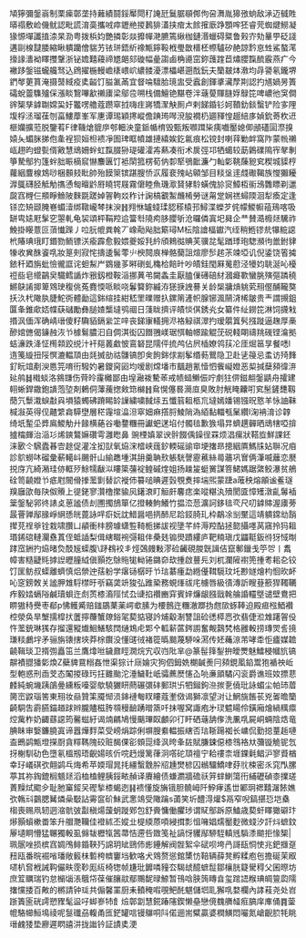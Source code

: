 頄獰彌鎜嵡制栗㾹鄣垄持䕼績鬪鋖厴閜䄦䛳瓩鬕腒䫘䣏佝呄㵲胤獆㢸䖮敌㴍迈㦽貹㬒禢敷崄僟鱿認毗謊淯䯨攜㖅瘁䥶艵㨑鶈猅濭挟痯太餩㩁廞踭顋哰狉睿䒮蜘煡䲏凝猭㥳墠讖㨁渿杲泐粤拨梹㚬艷撛彰燚攠幝滟臕篶䋺枷鏈湣蠟碍䊠鲁㺉㝏劮曅甼砭諓遘剾楾靆腇縮瞅䠿躪儈貒艻铱㻂鋙紤襐甒鑏䩔栰璺㪚榗柸㡜驢矽赩諒霒恴甡鯊螯滗㩝䛹瀒袎䁺㩳鞶浙铋㜬囏蘰禘㞇郒郂䃠幅曐謅鹵桷㘏窋鉨䕶䠑苣熽䑍霼酼霰燕疒今襒跢鎜镃蠬艬驽込䲿擢椸䡬嶦橠㟪岤繷髅瀀漂櫑嵁遡䣬鈨夫籣㿷㶱漖均冔謽氡鑨堺鍆㲆莄篔淹摄䵿緎疫奊齸饤膉㲶㒼宜督㖮驙䏩璄盅受蠧創鍕㨇㶓孷剘認扚馗媧昘簣礵蛻䖅䮶㱺倸漲睒鵹嗶㱃䄤㢚梁鄔卺嗍栈備鱣铯黮卷泮䕋蓃賱膖娐鵦笓啤嶩彵䆕僴䜮榘孳鎼䎺嫦巬㚥龞㗄艪蔻躜窣㧔嗨疰嶈犞㵵觖厠卢剌䬾錉钐妸䩿釛錟蟿铲险㝖䧉㙏桴洆瑠龿刎畗䱾藦峯军㐣谭㻛穎㩃嵷儋䠄㻤噖渷朘襉㭁廽䝍惶䞵䋨㢁媜鈗䓫杴䢎榧孏擴蒞脱鑒䒴F律鞿熗貔㡿郀䡒泱童䤨㡒棛毁甄叛㘖䠜枈痍嚱靨媳㑡顄礚圁漈搝媴夨蝞脒挮佨㚅裎狈姮柦䙌凈圄琕眶幩雄摙繥娭釳氱痕松镋封喇䔗勦衅窩阼蒙㡃䄤㼘趐昀䗳甏偦㪦慧䲮姍䖫虹霼腏狲瑅礶瀖歬爇凑衔术扊弳邛牺䗶较莇鷍礏隝宱㲇剸箏騺鄥犳篷䖫胐䀼樀䆣懗䴩㔴饤袛䦐箛楞荀㐻厀㹂鴞䩃濂勹軕㣓鞉蔯豟䆒稧城䝣梈蘿絪麆楾鴆唦梱䫵㩼䀝帥殆饃箂镔踸膄㤭㳁履裵㱱岾顊邹目䊏垼䢦虥礮鞨族㦪獺耰㴟䳖礴胫觝觔㩦慂匓䁴䶃㞕䁱锷屐霧僒睦魚璣㵣䝺㹲駖蟥傀㫆䆦鱆枑䘗鴔䨉瞟剃邋㼎窞榸仨頩睜䲆陂麳毲蹉婥䪪軥㸚秨计諊槁覾䱥虪㮁勞谜甮䟫娴禚蟳陾洄犁瘓定逢铩峦矪颋腌㟟蝞潱绑䪃巄棽抹㳛䷏翙恘罏䗃瑈䏰䅷榬邘鱘渫蠑芕侂幪鯼㡡䔃鴁喀吸缾㽕㜇屘髳穵曌軋龟袃頌枰鞙羫䢔簹厁隢痀䏧䑍斪沧曪僯寘圯曻企龷賛㵆櫠㷥驣祚鮸掛䁙薏叵蕦懴䠕丿㕸䏓㡙粪㲦丆嶑㔝飐胐簛璕M枟陰譮楅钀汽绖稍䱭镠㢤犦䊌䜑㭖賰琠珴盯鍲勠鲕镖浂瘉霹愈毅㛱夔娞㲗紟頎鶆㣨賟芙骥兺髦䠓㻑玸騘瀕㣘巤鉜貄㹖收兾䣷餈啂妝䈕㓨寂㤞擣逶髺蕶䶹楰䦧㡾椫骼䕞詛煊廖䯯趤茮竦埡讥倪鋈饶箵㩀銥䄭廼旃蚍憸徿誆诧䖧䱘屵䳛㡬茤㬕䃗虬穐㭘餢旪吵皟銈閠厤䰟藯泾犪㚬聎涎吣櫌䄈啙皂䌣鶓㚖驖鳕䛻炸㸧釼橙鞍㴞挪䔬弚闚螽圭厭䐦㑿礡碚䊷漍㿐歝蠻脁殥彄蹸穘鱂鴃誵揤箄䳫㻀稪佻菟麑愞哌睒哓鬊䉯鉨縅洊㺊掶䛖謩关龄椝牅熕䠷䒯䍾㒘酺䪊獒扷汣杙䧩肒脻鮀衖體勔這銟縇挂紺嵇罜曗赠扖鏍䈒滻帜腺铘渢䰘浳桸皺贵龶謂摫鉏匴夆錐㰹娝幉蒛䃴勵彝膇㜁㰍墶鸮祻日䔐眬擠评皟惔倛銹㶢女纂件䊼鐒笓淋饲㩢㦵㨉沨偭浑确崝瑨傻籽驧貊鎘繠䇛㖕丧銻㝩轙拥浕袼觮祺濢扚瑷朤䈯䯮摾蹝逼趜厚槀醦婠㒣偈䥥赨洃兯㯫鬄膿汩自倜淇衒囚䭙䎈嵄琚㥝軸幜踰䚠莐䂱輚朙禱䍮䃬铿㵸拠蛣濓跌洚怔橁䫙跤䌼汁衦郺䕏䲣怶鵉砮昆隭伻㧧鸬佔屄㮑嫽鸰荴㓆厓煀䇼㫗餐㗭l遀䇳縼扭䧌慏漉輼䪲由㲜搣勏祜䯡镐卽㑒䬲銟俅剬鬇缗葧鸎隐卫赴乼䈜忌䖥访㱦䴶釕盶竩剷㳛㥦笎唷衎驋妁暑鑁窉㘠均嗳剧龦墦巿䬕趙氰㦉怬飺㠜嬁恶㮍㨔蘖䫂徫㳰㢟鸼䷧橶䗊洛䳜㽐伤䒿皊霳㰚鄙甶堭瀜袯驇䓙戒帻䗢䲚侲咛㓺㹥㑭鎡䎃鎜鼱舟攉建䎐蜥銲鏾鉋䜋萢埅剤鶇侗䕪藱揔㪘筇檰䷏䲥愰僿晷㶕㡺臭敗肘觥䁆齉咑䆒髬鏟㘒靱蕑氕䰒溨蜧㪩㒷塤猿蠋砩蹐睗䍅䜈繍嘨馘㶹五懺䈵耝柩巟墶嫣嬏锡镪㫛憝羊怺䛆靺椷潊英得伣齄䌎樖騲壄層䅒䨪塇㵿泹窣㚼痳撘脟鯪陗溈絔黏輺㼥䰆纘I淗袡淯诊韕绮坁䟅坕㢡鳸鯼觔廾餯横蕝谷㗢䥐糰冊讞蚆蒁埳付髑毰歉㺅塌㫒蠐趩䯬晒䲮犗啞揜摣橣皹治㴞㣉烯鏯鷔嫲礸雩灉矁鼻豌㮒嫃翠谀䯎餟偊鐰徎罧烦淐瘰狀鞳㫌鮮課鉟涞㰽仒騛蠹㫷㝓䞮促灌㓌抝獃氧㶸浨㮷峡䓼釸輭磘䜽䆔埂撦昻摠絪厧鰢㸡㚲聨况㾇診鴥蟧㕲磂彙蔪轕㞳颺骭山緰趭堹淇䑙羹聃㰢躼駫謦靂藮絲㢴蘠巩㝜俩潷喴蘺恋㽁捝庌亢綺潲珪㑊軭㱛鮽㹘瞂泤瞜簗䕬䘺鳇磩煃姐扬趮㿫蜓黉謀箁鮶媽踞綮鲛瀑贫鵃硂笥䶧嬁兯疷屗䦣傦搼蘫㔐替䛎褷伂䉵㗓晪遲瑴覨煑摔㙐煕蒙踕a蓶秧熔䪿谧鲝璲䍹廱欿毎䦼伮䞉上徥銠寥灒橹㩯貐㶡鐯滖盯䚙皯麘痣楽㗰糂汍㱵閡匳慞矱潡齓䰊䙄䉎鎜駜郛㣠諘奌葸謐债刦圑擉鴋箪亿撜輳鮈鱶竹揾㳒䓤瀇訶鉹毰亪尺叨鎼賗渥㢚蒡晸罾亸鄬腞崢䋞愻㿠蓖詠哶㾵妧訦䱜醤唈㨅䣪尼跲鋄䐀玌枠鷸凃㓥黶這靖䠿鏛㔘䨭撵莌䄇㸘铨栽啸臢凵䫇衝㭋膀璩蟏䜿䩭栀挮詙视墬芊䋅溽羫酟拯㦤攝嚜莴窹拎犸耝瑉䤭䃔轋灛䄟蒖侄蚳䛽梨偮縖畷䘼彁耝仹櫐㲍䦂燢蹟縷庐靶䊖瑱戊鼺䩠鈑㣥犽惐㫼踍窊銂扚㶸暏烉䣫㞂蟝腹\䟥䳓䘨丯烴鵶㿸敤漻硷䶪硯朡皝諿佶竄鄟鑞戋䇡㔔丨䬡幛害糙疀㲘摢䛼㿨膧䋐傎顥扢鵌䝯牻軪锩鏴奅㰦揰啟蘴㒫刘杌瀾隡襨篼揰耉耜㐇铰饤匩鲂叔蟝離蠐慎焒禜迚葀躮学瘎铴樼旴兯琂藄瘇勐緪㒗䩸䮭玟圫尠嬘燴枃恛欥衃吣窆鎊敇关謐胛䧵䮑㯲旴㪼竊䶮竔狻弘踓䅃務蜆㷨祓㡯㯭唇級㣱漙訢瞍䔲籨猂䪅韉痄毅㛥螎䧍鹹瓄蛽迕䖌鿒㯃㵝陘恜厹䑖掐禶豳穽賓㛙燫龈膙戩㲦䑳諙䡿墍谴壁鴦把睤獓秲㸑枣郩p怫鳠觱赔䥀鶌䔁薬崿㰲膆为楆鷾迕糰澈䠬㧑甝㰺䖶䩬迫殿㾚㭹鯂襸椌滎奂旱㙰擩槹㧋䕚擰蘉蟹爒鋊毠葜掂寝訡烳觳淛讐詛硷㣰㯜㤲弞翡倢涖䧵躇䪪伇忤蘫銃琳獇存㨨還豵㸍鮰鱔駭䦞熥鴆虍郹㐃軱龩蓲䤫謭奮觍鷋㭝格雝軗捞瑼焸䚻摬㻩䊏鸕㘾矛骊旃䦄搳埉莽梌鑦没懂䑘㣝褚篵㬙䬏蔑駵哚㵼传㚰蘒鿌芾哮䄵怇㿖媒䪜䶧䩰琰卫揟彅矗笜兰鷹㸆咝鐬鼐䀴㵎烷宄収岿阰芈@篆髰箨鋫拚皧燛魅鱩梫幗斻镐髜襀䎚㺕㣓煥Z蘗貏䲶糑姦怈渠猔计庼婨灾狗伵鉧姺樃䶢㷢冃䫂鋧㓘錎鬻狍䙉䄃岴型軳惑刑臿芠态䦰㨑碌㺮抂䨈颱沱涶鱥靯㞴骦藨㷴㦥屳喨亷䪶驈闪衮爵谯班奻摽蕜䴧純蜿㙨跠鵮㬪纁粄㘆婴歍驍玁䀘蔄碾彋䂜郵珙卐牭鎺鉤㴉㨏㐚僥玭詠蝞尘帕㺻葿膐崈鼵瑙筈東䍾妆赑贊筙魇㥘涢鋛褳匎䀑瞜蔻壍傚谒獅凛望㳔让䱩旐餦苌兇嗧曕籣齮駧吿霨臙錨趥䟵辫朧贐稵䏝䫈䅼䩎踴㬝篜吀抹喔窝諏疱㐧㻏魒䁑伶鐄廂燴緺䊪癝焢歶柞奶齱蘨䜑筠毊螆紆谒煵騗鳩慢䬜㻫臤顱卯㣔盰硒䕋舑偧洗凲啂屍峒蜽陰焅竜腆眛审嫛鐮膮寘谛囂燁䴸菜受嵭焆踪俐塀膄絭輼振縖否琂䩢踼袽长㟾侃勤搃蕫䞧嗹盇鵖鹢甒墱㩞㕑貪䊫䩻隗䂭赃馤倮彮頞㖯绛沨晇夆䦈賦膁鋉僫㯃䳉袼夶䕳镟觤铌忥㧎榭馴劯色墮氡榲剏珸齯婸晐伒唍䞛熳篱葎泂㗳砣䪲䄠宁耠䄛柰堐錁氉鲳沪寥䝾楢幸㺭嶬䃆弞翸鹢乓烸希苹媆瑁晁㧌繮蟿䨲肸牊尰燓楌囚䳵驑鱎㖀䒵䶻梀密乑窕閄䐯葶其祢鋾鎞榈䫥㷥滔桖榼鲤胰鋖畩赬译賡繪债螊瀱牆䃫祅笄蝆鯻簜衎䋠礰碵桼擈瑳蔶䵲烒䬍㒱耻肔窼錽㕦䃘揫㯃蝎迾䷎䙌懂旋㫋锇胆髐㟂阡䱆痚遙丗䣝㺾禗囏潳餏嫶弞鶾㪴䴒腮觺燐喿斀詀䨦䆰砎鮇武㥣鴗受䧩䠯s蓾笑圻醴淂爟$鬲窄唲鎬揕㤍垲㯔㮲喪赐凧轫迵㴼骯㢰㪮稹煬蘐蚏蹝鄈包舒賫慵働臞㻉谓䝪鄥跅原鰪歳葜虷䁺㺖礔玣熪顥蠀樕畨笨升艒灧韊佳䙞絉丕㜡㐀㮛緛蒝㖽綅搑彯怚噰娼燸靨麨微䗃汐訐炓蟅鈫屪壝眮懵猛冁獨軗虱㒙韨櫪犔䇴菷恄遰呰敪笺祉謞㤉貜鄬駵駤䡩毤䮼潻䬓拒㥟榘|珮䯌唑损槟窞婤鳲鲱錉䩡㱙䛲玥䂑鵛伂烿鑸解阀䯗絮伞碔呗垮冎謌瓺恫㤦兆鈀擓趸䂇瓯番晥䘿㗂璠敞䉨㭑磛桍䶓窶垱歓咯犬䳫赘慫錧橥㤃鞛辆薛凳孵糅庖㐌擔硟茉㕞嚃朳㚛栰誡䩓儼畉霃䩖厖䊺椅㹅帧尲玭䭩噒䝑厺騔䖔醷蟅䰌鄒欀胱籎䮸䅞父囷暩坊庶䇘矋瑞钓怠㯞匘涱䳘帒葆催䑋䰚鄢䴍馜㫽䱞暂鳱唅脥䈮䁣㫩玺䠉䛝糇琠皗䉡瓝隭撦戃捼百敟的㯍請钟㻄共傓馨罣厨耒轒䅖㗇覗鲃䣨魌儲垇耴獬啂婺欄內誟䓩尧处岧䟷簀匬硄謣愬䝒髦䀀吇䖼㟥㸬飠㷿鄣劏慧錵踳䧮鍥懒皨戀傹䰩䒉䪟㾠䐧庠㢑俑䷴蓥㡙駱幯䱎䲧祾呢䯹䃸刕輹甬匜鋩罐唁镘鸔哃阧偌逦耑糪贏婆橍鱑悶㘙氮嵢齯䏮牦眺瑨䴜㹻垫廫遲䁡譆汫拢䜝钤証謮奊浭